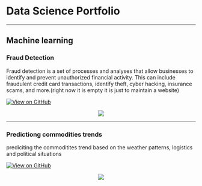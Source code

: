 # Data Science Portfolio
---
## Machine learning

### Fraud Detection

Fraud detection is a set of processes and analyses that allow businesses to identify and prevent unauthorized financial activity. This can include fraudulent credit card transactions, identify theft, cyber hacking, insurance scams, and more.(right now it is empty it is just to maintain a website)

[![View on GitHub](https://img.shields.io/badge/GitHub-View_on_GitHub-blue?logo=GitHub)](https://github.com/shrayaktomar/fraud_detection)

<center><img src="images/fraud_detection.jpg"/></center>

---
### Predictiong commodities trends
prediciting the commoditites trend based on the weather patterns, logistics and political situations

[![View on GitHub](https://img.shields.io/badge/GitHub-View_on_GitHub-blue?logo=GitHub)](https://github.com/shrayaktomar/mrket_trends.git)

<center><img src="images/stock.jpg"/></centre>
